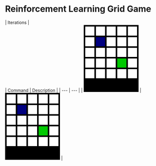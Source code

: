 # Reinforcement Learning Grid Game
| Iterations |  
| Command | Description |
| --- | --- |
|  ![](images/100000.gif) | ![](images/100000.gif) | 
 
